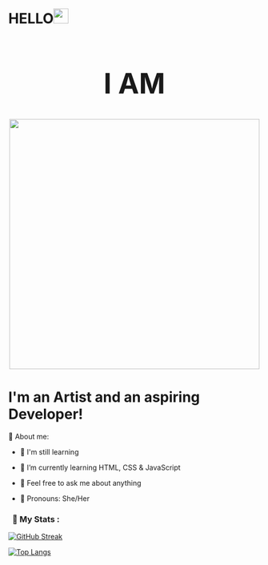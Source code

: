 <h1>HELLO<img src="https://media.giphy.com/media/hvRJCLFzcasrR4ia7z/giphy.gif" width="30">
<div id="header" align="center">
  <h1>I AM</h1>
  <img src="https://github.com/divavocado/divavocado/blob/669a50c2c5cb80c07b3bb720e9a08655409344bf/chrome-night%20(1)-min.gif" width="500"/>
</div>

# I'm an Artist and an aspiring Developer!

🥑 About me:
- 🍄 I'm still learning
- 🌱 I’m currently learning HTML, CSS & JavaScript 
- 💭 Feel free to ask me about anything 

- 👩 Pronouns: She/Her


###  &nbsp; 🍂 My Stats :
[![GitHub Streak](http://github-readme-streak-stats.herokuapp.com?user=divavocado&theme=dark&background=000000)](https://git.io/streak-stats)

[![Top Langs](https://github-readme-stats.vercel.app/api/top-langs/?username=divavocado&layout=compact&theme=vision-friendly-dark)](https://github.com/anuraghazra/github-readme-stats)
<p align="center"><img src="https://komarev.com/ghpvc/?username=divavocado&style=flat-square&color=blue" alt=""></p>







